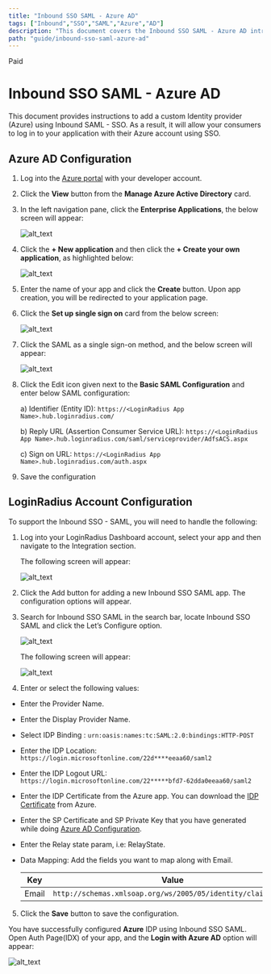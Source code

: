 ```yaml
---
title: "Inbound SSO SAML - Azure AD"
tags: ["Inbound","SSO","SAML","Azure","AD"]
description: "This document covers the Inbound SSO SAML - Azure AD introduction and its protocols supported by the LoginRadius Identity Platform."
path: "guide/inbound-sso-saml-azure-ad"
---
```


<span class="devloper-premium plan-tag">Paid</span>

# Inbound SSO SAML - Azure AD

This document provides instructions to add a custom Identity provider (Azure) using Inbound SAML - SSO. As a result, it will allow your consumers to log in to your application with their Azure account using SSO.

## Azure AD Configuration

1. Log into the <a href="http://portal.azure.com/" target="_blank">Azure portal</a> with your developer account.

2. Click the **View** button from the **Manage Azure Active Directory** card.

3. In the left navigation pane, click the **Enterprise Applications**, the below screen will appear:

   ![alt_text](images/enterprise_azure.png "image_tooltip")

4. Click the **+ New application** and then click the **+ Create your own application**, as highlighted below:

   ![alt_text](images/gallery_azure.png "image_tooltip")

5. Enter the name of your app and click the **Create** button. Upon app creation, you will be redirected to your application page.

6. Click the **Set up single sign on** card from the below screen:

   ![alt_text](images/setup_sso.png "image_tooltip")

7. Click the SAML as a single sign-on method, and the below screen will appear:

   ![alt_text](images/newtest1.png "image_tooltip")

8. Click the Edit icon given next to the **Basic SAML Configuration** and enter below SAML configuration:

    a) Identifier (Entity ID): `https://<LoginRadius App Name>.hub.loginradius.com/`

    b) Reply URL (Assertion Consumer Service URL): `https://<LoginRadius App Name>.hub.loginradius.com/saml/serviceprovider/AdfsACS.aspx`

    c) Sign on URL: `https://<LoginRadius App Name>.hub.loginradius.com/auth.aspx`

9. Save the configuration

## LoginRadius Account Configuration

To support the Inbound SSO - SAML, you will need to handle the following:

1. Log into your LoginRadius Dashboard account, select your app and then navigate to the Integration section.

   The following screen will appear:

   ![alt_text](images/integration_configure.png "image_tooltip")

2. Click the Add button for adding a new Inbound SSO SAML app. The configuration options will appear.

3. Search for Inbound SSO SAML in the search bar, locate Inbound SSO SAML and click the  Let’s Configure option.

   ![alt_text](images/integrations_available.png "image_tooltip")

   The following screen will appear:

   ![alt_text](images/custom_saml_provider.png "image_tooltip")

4. Enter or select the following values:

* Enter the Provider Name.

* Enter the Display Provider Name.

* Select IDP Binding : `urn:oasis:names:tc:SAML:2.0:bindings:HTTP-POST`

* Enter the IDP Location: `https://login.microsoftonline.com/22d****eeaa60/saml2`

* Enter the IDP Logout URL: `https://login.microsoftonline.com/22*****bfd7-62dda0eeaa60/saml2`

* Enter the IDP Certificate from the Azure app. You can download the <a href="https://docs.microsoft.com/en-us/azure/active-directory/manage-apps/manage-certificates-for-federated-single-sign-on" target="_blank">IDP Certificate</a> from Azure.

* Enter the SP Certificate and SP Private Key that you have generated while doing [Azure AD Configuration](#azure-ad-configuration).

* Enter the Relay state param, i.e: RelayState.

* Data Mapping: Add the fields you want to map along with Email.

    | Key | Value | |
    |----|----|-----|
    |Email | `http://schemas.xmlsoap.org/ws/2005/05/identity/claims/name` |


5. Click the **Save** button to save the configuration.

You have successfully configured **Azure** IDP using Inbound SSO SAML. Open Auth Page(IDX) of your app, and the **Login with Azure AD** option will appear:

![alt_text](images/login_azure.png "image_tooltip")
